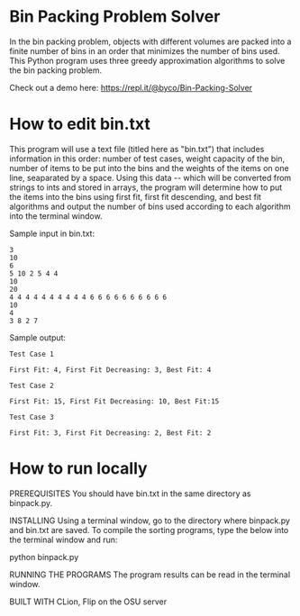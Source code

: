 <h1>Bin Packing Problem Solver</h1>

In the bin packing problem, objects with different volumes are packed into a finite number of bins in an order that minimizes the number of bins used. This Python program uses three greedy approximation algorithms to solve the bin packing problem.

Check out a demo here: https://repl.it/@byco/Bin-Packing-Solver

<h1>How to edit bin.txt</h1>

This program will use a text file (titled here as "bin.txt") that includes information in this order: number of test cases, weight capacity of the bin, number of items to be put into the bins and the weights of the items on one line, seaparated by a space.  Using this data -- which will be converted from strings to ints and stored in arrays, the program will determine how to put the items into the bins using first fit, first fit descending, and best fit algorithms and output the number of bins used according to each algorithm into the terminal window.

Sample input in bin.txt:

    3
    10
    6
    5 10 2 5 4 4
    10
    20
    4 4 4 4 4 4 4 4 4 4 6 6 6 6 6 6 6 6 6 6
    10
    4
    3 8 2 7

Sample output:

    Test Case 1 

    First Fit: 4, First Fit Decreasing: 3, Best Fit: 4 

    Test Case 2

    First Fit: 15, First Fit Decreasing: 10, Best Fit:15

    Test Case 3 

    First Fit: 3, First Fit Decreasing: 2, Best Fit: 2

<h1>How to run locally</h1>

PREREQUISITES
You should have bin.txt in the same directory as binpack.py.

INSTALLING
Using a terminal window, go to the directory where binpack.py and bin.txt are saved. To compile the sorting programs, type the below into the terminal window and run:

python binpack.py

RUNNING THE PROGRAMS
The program results can be read in the terminal window.

BUILT WITH
CLion, 
Flip on the OSU server
